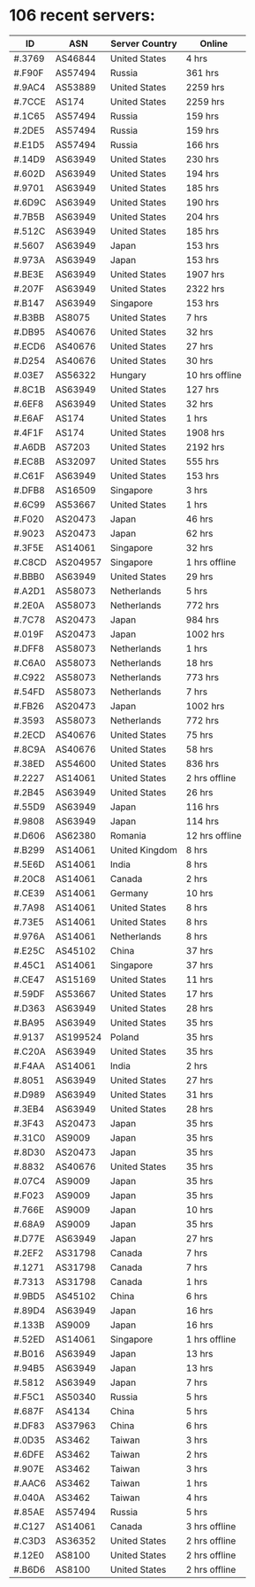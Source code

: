 # 106 recent servers:

| ID | ASN | Server Country | Online |
| ------ | ------ | ------ | ------ |
| #.3769 | AS46844 | United States | 4 hrs |
| #.F90F | AS57494 | Russia | 361 hrs |
| #.9AC4 | AS53889 | United States | 2259 hrs |
| #.7CCE | AS174 | United States | 2259 hrs |
| #.1C65 | AS57494 | Russia | 159 hrs |
| #.2DE5 | AS57494 | Russia | 159 hrs |
| #.E1D5 | AS57494 | Russia | 166 hrs |
| #.14D9 | AS63949 | United States | 230 hrs |
| #.602D | AS63949 | United States | 194 hrs |
| #.9701 | AS63949 | United States | 185 hrs |
| #.6D9C | AS63949 | United States | 190 hrs |
| #.7B5B | AS63949 | United States | 204 hrs |
| #.512C | AS63949 | United States | 185 hrs |
| #.5607 | AS63949 | Japan | 153 hrs |
| #.973A | AS63949 | Japan | 153 hrs |
| #.BE3E | AS63949 | United States | 1907 hrs |
| #.207F | AS63949 | United States | 2322 hrs |
| #.B147 | AS63949 | Singapore | 153 hrs |
| #.B3BB | AS8075 | United States | 7 hrs |
| #.DB95 | AS40676 | United States | 32 hrs |
| #.ECD6 | AS40676 | United States | 27 hrs |
| #.D254 | AS40676 | United States | 30 hrs |
| #.03E7 | AS56322 | Hungary | 10 hrs offline |
| #.8C1B | AS63949 | United States | 127 hrs |
| #.6EF8 | AS63949 | United States | 32 hrs |
| #.E6AF | AS174 | United States | 1 hrs |
| #.4F1F | AS174 | United States | 1908 hrs |
| #.A6DB | AS7203 | United States | 2192 hrs |
| #.EC8B | AS32097 | United States | 555 hrs |
| #.C61F | AS63949 | United States | 153 hrs |
| #.DFB8 | AS16509 | Singapore | 3 hrs |
| #.6C99 | AS53667 | United States | 1 hrs |
| #.F020 | AS20473 | Japan | 46 hrs |
| #.9023 | AS20473 | Japan | 62 hrs |
| #.3F5E | AS14061 | Singapore | 32 hrs |
| #.C8CD | AS204957 | Singapore | 1 hrs offline |
| #.BBB0 | AS63949 | United States | 29 hrs |
| #.A2D1 | AS58073 | Netherlands | 5 hrs |
| #.2E0A | AS58073 | Netherlands | 772 hrs |
| #.7C78 | AS20473 | Japan | 984 hrs |
| #.019F | AS20473 | Japan | 1002 hrs |
| #.DFF8 | AS58073 | Netherlands | 1 hrs |
| #.C6A0 | AS58073 | Netherlands | 18 hrs |
| #.C922 | AS58073 | Netherlands | 773 hrs |
| #.54FD | AS58073 | Netherlands | 7 hrs |
| #.FB26 | AS20473 | Japan | 1002 hrs |
| #.3593 | AS58073 | Netherlands | 772 hrs |
| #.2ECD | AS40676 | United States | 75 hrs |
| #.8C9A | AS40676 | United States | 58 hrs |
| #.38ED | AS54600 | United States | 836 hrs |
| #.2227 | AS14061 | United States | 2 hrs offline |
| #.2B45 | AS63949 | United States | 26 hrs |
| #.55D9 | AS63949 | Japan | 116 hrs |
| #.9808 | AS63949 | Japan | 114 hrs |
| #.D606 | AS62380 | Romania | 12 hrs offline |
| #.B299 | AS14061 | United Kingdom | 8 hrs |
| #.5E6D | AS14061 | India | 8 hrs |
| #.20C8 | AS14061 | Canada | 2 hrs |
| #.CE39 | AS14061 | Germany | 10 hrs |
| #.7A98 | AS14061 | United States | 8 hrs |
| #.73E5 | AS14061 | United States | 8 hrs |
| #.976A | AS14061 | Netherlands | 8 hrs |
| #.E25C | AS45102 | China | 37 hrs |
| #.45C1 | AS14061 | Singapore | 37 hrs |
| #.CE47 | AS15169 | United States | 11 hrs |
| #.59DF | AS53667 | United States | 17 hrs |
| #.D363 | AS63949 | United States | 28 hrs |
| #.BA95 | AS63949 | United States | 35 hrs |
| #.9137 | AS199524 | Poland | 35 hrs |
| #.C20A | AS63949 | United States | 35 hrs |
| #.F4AA | AS14061 | India | 2 hrs |
| #.8051 | AS63949 | United States | 27 hrs |
| #.D989 | AS63949 | United States | 31 hrs |
| #.3EB4 | AS63949 | United States | 28 hrs |
| #.3F43 | AS20473 | Japan | 35 hrs |
| #.31C0 | AS9009 | Japan | 35 hrs |
| #.8D30 | AS20473 | Japan | 35 hrs |
| #.8832 | AS40676 | United States | 35 hrs |
| #.07C4 | AS9009 | Japan | 35 hrs |
| #.F023 | AS9009 | Japan | 35 hrs |
| #.766E | AS9009 | Japan | 10 hrs |
| #.68A9 | AS9009 | Japan | 35 hrs |
| #.D77E | AS63949 | Japan | 27 hrs |
| #.2EF2 | AS31798 | Canada | 7 hrs |
| #.1271 | AS31798 | Canada | 7 hrs |
| #.7313 | AS31798 | Canada | 1 hrs |
| #.9BD5 | AS45102 | China | 6 hrs |
| #.89D4 | AS63949 | Japan | 16 hrs |
| #.133B | AS9009 | Japan | 16 hrs |
| #.52ED | AS14061 | Singapore | 1 hrs offline |
| #.B016 | AS63949 | Japan | 13 hrs |
| #.94B5 | AS63949 | Japan | 13 hrs |
| #.5812 | AS63949 | Japan | 7 hrs |
| #.F5C1 | AS50340 | Russia | 5 hrs |
| #.687F | AS4134 | China | 5 hrs |
| #.DF83 | AS37963 | China | 6 hrs |
| #.0D35 | AS3462 | Taiwan | 3 hrs |
| #.6DFE | AS3462 | Taiwan | 2 hrs |
| #.907E | AS3462 | Taiwan | 3 hrs |
| #.AAC6 | AS3462 | Taiwan | 1 hrs |
| #.040A | AS3462 | Taiwan | 4 hrs |
| #.85AE | AS57494 | Russia | 5 hrs |
| #.C127 | AS14061 | Canada | 3 hrs offline |
| #.C3D3 | AS36352 | United States | 2 hrs offline |
| #.12E0 | AS8100 | United States | 2 hrs offline |
| #.B6D6 | AS8100 | United States | 2 hrs offline |

